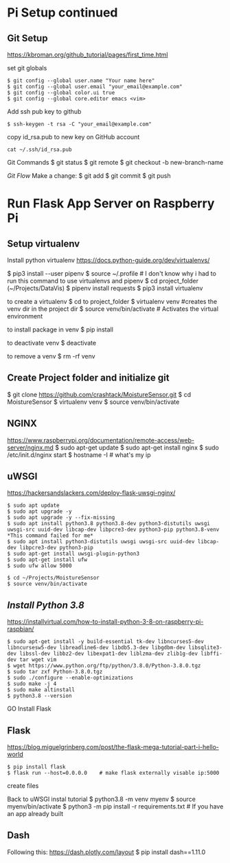 # Pi Setup continued
## Git Setup
https://kbroman.org/github_tutorial/pages/first_time.html

set git globals
```
$ git config --global user.name "Your name here"
$ git config --global user.email "your_email@example.com"
$ git config --global color.ui true
$ git config --global core.editor emacs <vim>
```

Add ssh pub key to github
```
$ ssh-keygen -t rsa -C "your_email@example.com"
```
copy id_rsa.pub to new key on GitHub account
```
cat ~/.ssh/id_rsa.pub
```

Git Commands
$ git status
$ git remote
$ git checkout -b new-branch-name

*Git Flow*
Make a change:
$ git add <changed file>
$ git commit
$ git push


# Run Flask App Server on Raspberry Pi
## Setup virtualenv
Install python virtualenv
https://docs.python-guide.org/dev/virtualenvs/

$ pip3 install --user pipenv
$ source ~/.profile           # I don't know why i had to run this command to use virtualenvs and pipenv
$ cd project_folder (~/Projects/DataVis)
$ pipenv install requests
$ pip3 install virtualenv

to create a virtualenv
$ cd to project_folder
$ virtualenv venv #creates the venv dir in the project dir
$ source venv/bin/activate    # Activates the virtual environment

to install package in venv
$ pip install <package>

to deactivate venv
$ deactivate

to remove a venv
$ rm -rf venv

## Create Project folder and initialize git
$ git clone https://github.com/crashtack/MoistureSensor.git
$ cd MoistureSensor
$ virtualenv venv
$ source venv/bin/activate

## NGINX
https://www.raspberrypi.org/documentation/remote-access/web-server/nginx.md
$ sudo apt-get update
$ sudo apt-get install nginx
$ sudo /etc/init.d/nginx start
$ hostname -I     # what's my ip

## uWSGI
https://hackersandslackers.com/deploy-flask-uwsgi-nginx/
```
$ sudo apt update
$ sudo apt upgrade -y
$ sudo apt upgrade -y --fix-missing
$ sudo apt install python3.8 python3.8-dev python3-distutils uwsgi uwsgi-src uuid-dev libcap-dev libpcre3-dev python3-pip python3.8-venv
*This command failed for me*
$ sudo apt install python3-distutils uwsgi uwsgi-src uuid-dev libcap-dev libpcre3-dev python3-pip
$ sudo apt-get install uwsgi-plugin-python3
$ sudo apt-get install ufw
$ sudo ufw allow 5000

$ cd ~/Projects/MoistureSensor
$ source venv/bin/activate
```

## *Install Python 3.8*
https://installvirtual.com/how-to-install-python-3-8-on-raspberry-pi-raspbian/
```
$ sudo apt-get install -y build-essential tk-dev libncurses5-dev libncursesw5-dev libreadline6-dev libdb5.3-dev libgdbm-dev libsqlite3-dev libssl-dev libbz2-dev libexpat1-dev liblzma-dev zlib1g-dev libffi-dev tar wget vim
$ wget https://www.python.org/ftp/python/3.8.0/Python-3.8.0.tgz
$ sudo tar zxf Python-3.8.0.tgz
$ sudo ./configure --enable-optimizations
$ sudo make -j 4
$ sudo make altinstall
$ python3.8 --version
```

GO Install Flask


## Flask
https://blog.miguelgrinberg.com/post/the-flask-mega-tutorial-part-i-hello-world
```
$ pip install flask
$ flask run --host=0.0.0.0    # make flask externally visable ip:5000
```
create files

Back to uWSGI instal tutorial
$ python3.8 -m venv myenv
$ source myenv/bin/activate
$ python3 -m pip install -r requirements.txt  # If you have an app already built


## Dash
Following this: https://dash.plotly.com/layout
$ pip install dash==1.11.0
